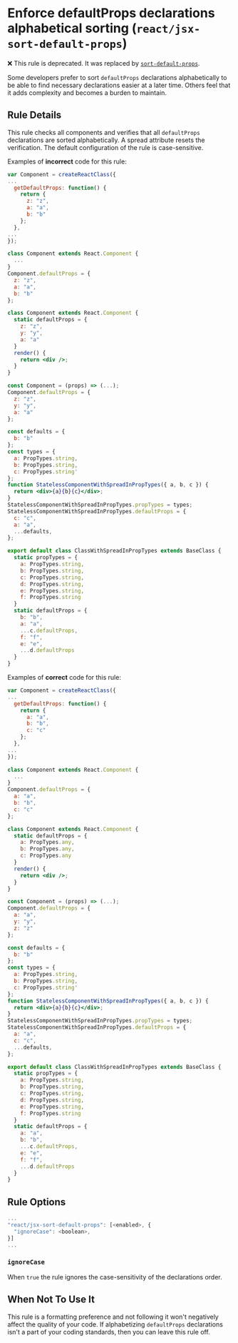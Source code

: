 # Enforce defaultProps declarations alphabetical sorting (`react/jsx-sort-default-props`)

❌ This rule is deprecated. It was replaced by [`sort-default-props`](sort-default-props.md).

<!-- end auto-generated rule header -->

Some developers prefer to sort `defaultProps` declarations alphabetically to be able to find necessary declarations easier at a later time. Others feel that it adds complexity and becomes a burden to maintain.

## Rule Details

This rule checks all components and verifies that all `defaultProps` declarations are sorted alphabetically. A spread attribute resets the verification. The default configuration of the rule is case-sensitive.

Examples of **incorrect** code for this rule:

```jsx
var Component = createReactClass({
...
  getDefaultProps: function() {
    return {
      z: "z",
      a: "a",
      b: "b"
    };
  },
...
});

class Component extends React.Component {
  ...
}
Component.defaultProps = {
  z: "z",
  a: "a",
  b: "b"
};

class Component extends React.Component {
  static defaultProps = {
    z: "z",
    y: "y",
    a: "a"
  }
  render() {
    return <div />;
  }
}

const Component = (props) => (...);
Component.defaultProps = {
  z: "z",
  y: "y",
  a: "a"
};

const defaults = {
  b: "b"
};
const types = {
  a: PropTypes.string,
  b: PropTypes.string,
  c: PropTypes.string'
};
function StatelessComponentWithSpreadInPropTypes({ a, b, c }) {
  return <div>{a}{b}{c}</div>;
}
StatelessComponentWithSpreadInPropTypes.propTypes = types;
StatelessComponentWithSpreadInPropTypes.defaultProps = {
  c: "c",
  a: "a",
  ...defaults,
};

export default class ClassWithSpreadInPropTypes extends BaseClass {
  static propTypes = {
    a: PropTypes.string,
    b: PropTypes.string,
    c: PropTypes.string,
    d: PropTypes.string,
    e: PropTypes.string,
    f: PropTypes.string
  }
  static defaultProps = {
    b: "b",
    a: "a",
    ...c.defaultProps,
    f: "f",
    e: "e",
    ...d.defaultProps
  }
}
```

Examples of **correct** code for this rule:

```jsx
var Component = createReactClass({
...
  getDefaultProps: function() {
    return {
      a: "a",
      b: "b",
      c: "c"
    };
  },
...
});

class Component extends React.Component {
  ...
}
Component.defaultProps = {
  a: "a",
  b: "b",
  c: "c"
};

class Component extends React.Component {
  static defaultProps = {
    a: PropTypes.any,
    b: PropTypes.any,
    c: PropTypes.any
  }
  render() {
    return <div />;
  }
}

const Component = (props) => (...);
Component.defaultProps = {
  a: "a",
  y: "y",
  z: "z"
};

const defaults = {
  b: "b"
};
const types = {
  a: PropTypes.string,
  b: PropTypes.string,
  c: PropTypes.string'
};
function StatelessComponentWithSpreadInPropTypes({ a, b, c }) {
  return <div>{a}{b}{c}</div>;
}
StatelessComponentWithSpreadInPropTypes.propTypes = types;
StatelessComponentWithSpreadInPropTypes.defaultProps = {
  a: "a",
  c: "c",
  ...defaults,
};

export default class ClassWithSpreadInPropTypes extends BaseClass {
  static propTypes = {
    a: PropTypes.string,
    b: PropTypes.string,
    c: PropTypes.string,
    d: PropTypes.string,
    e: PropTypes.string,
    f: PropTypes.string
  }
  static defaultProps = {
    a: "a",
    b: "b",
    ...c.defaultProps,
    e: "e",
    f: "f",
    ...d.defaultProps
  }
}
```

## Rule Options

```js
...
"react/jsx-sort-default-props": [<enabled>, {
  "ignoreCase": <boolean>,
}]
...
```

### `ignoreCase`

When `true` the rule ignores the case-sensitivity of the declarations order.

## When Not To Use It

This rule is a formatting preference and not following it won't negatively affect the quality of your code. If alphabetizing `defaultProps` declarations isn't a part of your coding standards, then you can leave this rule off.
